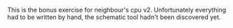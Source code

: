 This is the bonus exercise for neighbour's cpu v2.
Unfortunately everything had to be written by hand, the schematic tool hadn't been discovered yet.
